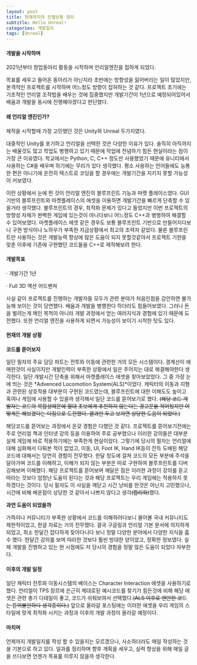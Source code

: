 ```yaml
---
layout: post
title: 현재까지의 진행상황 정리
subtitle: Hello Unreal!
categories: 개발일지
tags: [Unreal]
---
```



#### 개발을 시작하며

 2021년부터 창업동아리 활동을 시작하며 언리얼엔진을 접하게 되었다. 

 목표를 세우고 들어온 동아리가 아닌지라 초반에는 방향성을 잃어버리는 일이 많았지만, 본격적인 프로젝트를 시작하며 어느정도 방향이 잡혀하는 것 같다. 프로젝트 초기에는 기초적인 언리얼 조작법을 배우는 것에 집중했지만 개발기간이 1년으로 예정되어있어서 배움과 개발을 동시에 진행해야겠다고 판단했다. 



#### 왜 언리얼 엔진인가?

 제작을 시작할때 가장 고민했던 것은 Unity와 Unreal 두가지였다. 

 대중적인 Unity를 포기하고 언리얼을 선택한 것은 다양한 이유가 있다. 솔직히 아직까지는 배울것도 많고 학업도 병행하고 있기 때문에 작업에 전념하기 힘든 현실이라는 점이 가장 큰 이유였다. 학교에서는 Python, C, C++ 정도만 사용했었기 때문에 유니티에서 사용하는 C#을 배우며 하기에는 무리가 있다 생각했다. 평소 사용하는 언어들에도 능통한 편은 아니기에 온전히 텍스트로 코딩을 할 경우에는 개발기간을 지키지 못할 가능성이 커보였다. 

 이런 상황에서 눈에 띈 것이 언리얼 엔진의 블루프린트 기능과 마켓 플레이스였다. GUI기반의 블루프린트와 마켓플레이스의 에셋을 이용하면 개발기간을 빠르게 단축할 수 있을거라 생각했다. 블루프린트의 경우, 최적화 문제가 있다고 들었지만 이번 프로젝트의 방향성 자체가 완벽한 게임에 있는것이 아니다보니 어느정도 C++과 병행하여 해결할 수 있어보였다. 마켓플레이스 에셋 같은 경우도 보통 블루프린트 기반으로 만들어지다보니 구현 방식이나 노하우가 부족한 지금상황에서 최고의 조력자 같았다. 물론 블루프린트만 사용하는 것은 개발능력 향상에 많은 도움이 되지 못할것같아서 프로젝트 기한을 맞춘 이후에 기존에 구현했던 코드들을 C++로 제작해보려 한다. 



#### 개발목표

· 개발기간 1년

· Full 3D 액션 어드벤쳐

 사실 같이 프로젝트를 진행하는 개발자들 모두가 관련 분야가 처음인점을 감안하면 불가능해 보이는 것이 당연했다. 배움과 개발을 병행한다 하더라도 힘들어보였다. 그러나 돈을 벌려는게 메인 목적이 아니라 개발 과정에서 얻는 여러지식과 경험에 있기 때문에 도전했다. 또한 언리얼 엔진을 사용하게 되면서 가능성이 보이기 시작한 탓도 있다. 



#### 현재의 개발 상황

**코드를 뜯어보자**

 일단 필자의 주요 담당 파트는 전투와 이동에 관련한 거의 모든 시스템이다. 경계선이 애매한것이 사실이지만 개발인력이 부족한 상황에서 일은 주어지는 대로 해결해야한다 생각한다. 일단 개발시간 단축을 위해서 마켓플레이스 에셋을 찾아보았었다. 그 중 가장 눈에 띄는 것은 *Advenced Locomotion System(ALS)*이었다.  캐릭터의 이동과 지형과 관련된 상호작용 대부분이 구현된 코드였는데, 블루프린트에 대한 이해도도 높이고 혹여나 게임에 사용할 수 있을까 생각해서 일단 코드를 뜯어보기로 했다. 
~~(해당 코드 개발자는 코드의 복잡성때문에 절대 초보에게 추천하지 않는다는 경고문을 적어뒀지만 어떻게든 해보겠다는 다짐으로 도전했다. 결과만 두고 보자면 상당한 도움이 되었다.)~~

 해당코드를 뜯어보는 과정에서 온갖 경험은 다했던 것 같다. 프로젝트를 뜯어보기전에는 주로 언리얼 책과 인터넷 강의 등을 이용하여 주로 공부했으나 이러한 강의들은 대부분 실제 게임에 바로 적용하기에는 부족한게 현실이었다. 그렇기에 당시의 필자는 언리얼에 대해 심화해서 다뤄본 적이 없었고, 이동, UI, Foot IK, Hand IK등이 잔득 도배된 해당 코드에 대해서는 당연히 경험이 전무했다. 
 한달 정도에 걸쳐 코드의 모든 부분에 주석을 달아가며 코드를 이해하고, 이해가 되지 않는 부분은 따로 구현하여 블루프린트를 디버깅해보며 이해했다. 해당 프로젝트를 뜯어보며 깨달은 점은 이러한 과정이 강의를 듣고 따라는 것보다 엄청난 도움이 된다는 것과 해당 프로젝트는 우리 게임에는 적용하지 못하겠다는 것이다. 당시 필자도 이 사실을 깨닫고 시간 낭비를 한것은 아닌지 고민했으나, 시간에 비해 배운점이 상당한 것 같아서 나쁘지 않다고 생각~~(합리화)~~했다. 


**과연 도움이 되었을까**

 가뜩이나 커뮤니티가 부족한 상황에서 코드를 이해하려다보니 물어볼 국내 커뮤니티도 제한적이었고, 한글 자료는 거의 전무했다. 결국 구글링과 언리얼 기본 문서에 의지하게 되었고, 최소 한달간 잡다하게 찾아다니다 보니 정말 댜양한 분야에서 다양한 지식을 흡수 했다. 한달간 강의를 보며 따라한 것보다 훨씬 방대한 양이었고, 정확한 정보였다. 실제 개발을 진행하고 있는 현 시점에도 저 당시의 경험을 정말 많은 도움이 되었다 자부한다.
 
 

#### 이후의 개발 일정

 일단 캐릭터 전투와 이동시스템의 베이스는 Character Interaction 에셋을 사용하기로 했다. 언리얼이 TPS 장르에 은근히 제대로된 예시코드를 찾기가 힘든것에 비해 해당 에셋은 관련 총기 디테일이 좋고, 코드가 쉬워보여서 선택했다.~~(ALS 이후로 왠만한 코드는 뜯어볼만하다 생각중이다.)~~ 앞으로 올라갈 포스팅에는 이러한 에셋을 우리 게임의 스타일에 맞게 최적화 시키는 과정과 이후의 개발 과정이 올라갈 예정이다.



#### 마치며

 언제까지 개발일지를 작성 할 수 있을지는 모르겠으나, 사소하더라도 매일 작성하는 것을 기본으로 하고 있다. 일과를 정리하며 향후 계획을 세우고, 실력 향상을 위해 매일 글을 쓰다보면 언젠가 목표를 이루지 않을까 생각한다.

